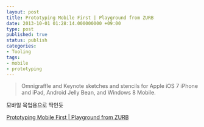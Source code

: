 ```yaml
---
layout: post
title: Prototyping Mobile First | Playground from ZURB
date: 2013-10-01 01:28:14.000000000 +09:00
type: post
published: true
status: publish
categories:
- Tooling
tags:
- mobile
- prototyping
---
```


> Omnigraffle and Keynote sketches and stencils for Apple iOS 7 iPhone and iPad, Android Jelly Bean, and Windows 8 Mobile.

모바일 목업용으로 딱인듯

[Prototyping Mobile First | Playground from ZURB](http://zurb.com/playground/prototyping-mobile-first)
